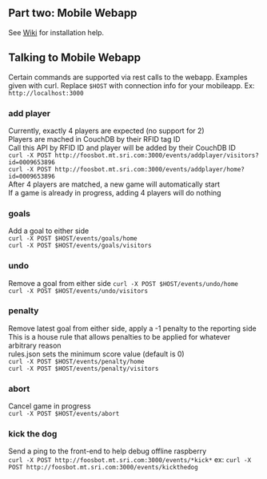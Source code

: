 ## Part two: Mobile Webapp ##

See [Wiki](https://github.com/sinnerschrader/digitalfoosball/wiki/Installation-Instructions:-Part-2:-Mobile-Webapp) for installation help.

## Talking to Mobile Webapp ##
Certain commands are supported via rest calls to the webapp. Examples given with curl. Replace `$HOST` with connection info for your mobileapp. Ex: `http://localhost:3000`
### add player ###
Currently, exactly 4 players are expected (no support for 2)  
Players are mached in CouchDB by their RFID tag ID  
Call this API by RFID ID and player will be added by their CouchDB ID  
`curl -X POST http://foosbot.mt.sri.com:3000/events/addplayer/visitors?id=0009653896`  
`curl -X POST http://foosbot.mt.sri.com:3000/events/addplayer/home?id=0009653896`  
After 4 players are matched, a new game will automatically start  
If a game is already in progress, adding 4 players will do nothing  
### goals ###
Add a goal to either side  
`curl -X POST $HOST/events/goals/home`  
`curl -X POST $HOST/events/goals/visitors`  
### undo ###
Remove a goal from either side
`curl -X POST $HOST/events/undo/home`  
`curl -X POST $HOST/events/undo/visitors`  
### penalty ###
Remove latest goal from either side, apply a -1 penalty to the reporting side  
This is a house rule that allows penalties to be applied for whatever arbitrary reason  
rules.json sets the minimum score value (default is 0)  
`curl -X POST $HOST/events/penalty/home`  
`curl -X POST $HOST/events/penalty/visitors`  
### abort ###
Cancel game in progress  
`curl -X POST $HOST/events/abort`  
### kick the dog ###
Send a ping to the front-end to help debug offline raspberry  
`curl -X POST http://foosbot.mt.sri.com:3000/events/*kick*`
ex:
`curl -X POST http://foosbot.mt.sri.com:3000/events/kickthedog`
